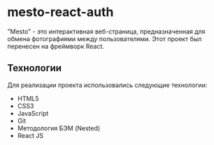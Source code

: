 # mesto-react-auth

"Mesto" - это интерактивная веб-страница, предназначенная для обмена фотографиями между пользователями. Этот проект был перенесен на фреймворк React.

## Технологии

Для реализации проекта использовались следующие технологии:

- HTML5
- CSS3
- JavaScript
- Git
- Методология БЭМ (Nested)
- React JS

